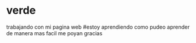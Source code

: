 # verde
trabajando con mi pagina web 
#estoy aprendiendo como pudeo aprender de manera mas facil me poyan gracias
